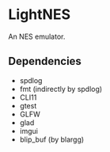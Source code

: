 # LightNES

An NES emulator.

## Dependencies

- spdlog
- fmt (indirectly by spdlog)
- CLI11
- gtest
- GLFW
- glad
- imgui
- blip_buf (by blargg)
